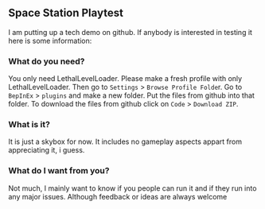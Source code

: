 ## Space Station Playtest
I am putting up a tech demo on github. If anybody is interested in testing it here is some information:

### What do you need?
You only need LethalLevelLoader. Please make a fresh profile with only LethalLevelLoader. Then go to `Settings` > `Browse Profile Folde`r. Go to `BepInEx` > `plugins` and make a new folder. Put the files from github into that folder. To download the files from github click on `Code` > `Download ZIP`.

### What is it?
It is just a skybox for now. It includes no gameplay aspects appart from appreciating it, i guess.

### What do I want from you?
Not much, I mainly want to know if you people can run it and if they run into any major issues. Although feedback or ideas are always welcome
